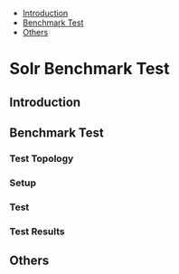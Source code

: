 * [Introduction](#1)
* [Benchmark Test](#2)
* [Others](#3)

# Solr Benchmark Test 
## <a name="1">Introduction</a>

## <a name="2">Benchmark Test</a>
### Test Topology

### Setup


### Test 


### Test Results
                                           
## <a name="3">Others</a>

